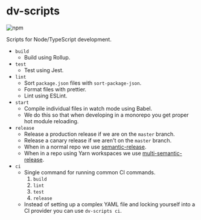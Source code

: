 # dv-scripts

![npm](https://img.shields.io/npm/v/dv-scripts)

Scripts for Node/TypeScript development.

- `build`
  - Build using Rollup.
- `test`
  - Test using Jest.
- `lint`
  - Sort `package.json` files with `sort-package-json`.
  - Format files with prettier.
  - Lint using ESLint.
- `start`
  - Compile individual files in watch mode using Babel.
  - We do this so that when developing in a monorepo you get proper hot module reloading.
- `release`
  - Release a production release if we are on the `master` branch.
  - Release a canary release if we aren't on the `master` branch.
  - When in a normal repo we use [semantic-release](https://github.com/semantic-release/semantic-release).
  - When in a repo using Yarn workspaces we use [multi-semantic-release](https://github.com/DylanVann/multi-semantic-release).
- `ci`
  - Single command for running common CI commands.
    1. `build`
    2. `lint`
    3. `test`
    4. `release`
  - Instead of setting up a complex YAML file and locking yourself into a CI provider you can use `dv-scripts ci`.
